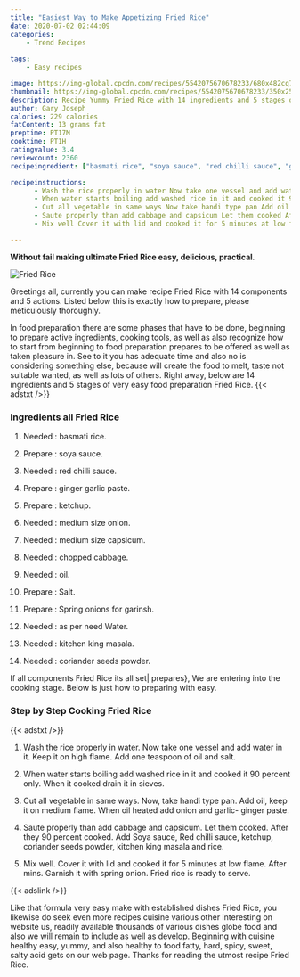 ```yaml
---
title: "Easiest Way to Make Appetizing Fried Rice"
date: 2020-07-02 02:44:09
categories:
    - Trend Recipes
    
tags:
    - Easy recipes

image: https://img-global.cpcdn.com/recipes/5542075670678233/680x482cq70/fried-rice-recipe-main-photo.jpg
thumbnail: https://img-global.cpcdn.com/recipes/5542075670678233/350x250cq70/fried-rice-recipe-main-photo.jpg
description: Recipe Yummy Fried Rice with 14 ingredients and 5 stages of easy cooking.
author: Gary Joseph
calories: 229 calories
fatContent: 13 grams fat
preptime: PT17M
cooktime: PT1H
ratingvalue: 3.4
reviewcount: 2360
recipeingredient: ["basmati rice", "soya sauce", "red chilli sauce", "ginger garlic paste", "ketchup", "medium size onion", "medium size capsicum", "chopped cabbage", "oil", "Salt", "Spring onions for garinsh", "as per need Water", "kitchen king masala", "coriander seeds powder"]

recipeinstructions: 
      - Wash the rice properly in water Now take one vessel and add water in it Keep it on high flame Add one teaspoon of oil and salt 
      - When water starts boiling add washed rice in it and cooked it 90 percent only When it cooked drain it in sieves 
      - Cut all vegetable in same ways Now take handi type pan Add oil keep it on medium flame When oil heated add onion and garlic ginger paste 
      - Saute properly than add cabbage and capsicum Let them cooked After they 90 percent cooked Add Soya sauce Red chilli sauce ketchup coriander seeds powder kitchen king masala and rice 
      - Mix well Cover it with lid and cooked it for 5 minutes at low flame After mins Garnish it with spring onion Fried rice is ready to serve

---
```




**Without fail making ultimate Fried Rice easy, delicious, practical**. 


![Fried Rice](https://img-global.cpcdn.com/recipes/5542075670678233/680x482cq70/fried-rice-recipe-main-photo.jpg "Fried Rice")




Greetings all, currently you can make recipe Fried Rice with 14 components and 5 actions. Listed below this is exactly how to prepare, please meticulously thoroughly.

In food preparation there are some phases that have to be done, beginning to prepare active ingredients, cooking tools, as well as also recognize how to start from beginning to food preparation prepares to be offered as well as taken pleasure in. See to it you has adequate time and also no is considering something else, because will create the food to melt, taste not suitable wanted, as well as lots of others. Right away, below are 14 ingredients and 5 stages of very easy food preparation Fried Rice.
{{< adstxt />}}

### Ingredients all Fried Rice


1. Needed  : basmati rice.

1. Prepare  : soya sauce.

1. Needed  : red chilli sauce.

1. Prepare  : ginger garlic paste.

1. Prepare  : ketchup.

1. Needed  : medium size onion.

1. Needed  : medium size capsicum.

1. Needed  : chopped cabbage.

1. Needed  : oil.

1. Prepare  : Salt.

1. Prepare  : Spring onions for garinsh.

1. Needed  : as per need Water.

1. Needed  : kitchen king masala.

1. Needed  : coriander seeds powder.



If all components Fried Rice its all set| prepares}, We are entering into the cooking stage. Below is just how to preparing with easy.

### Step by Step Cooking Fried Rice

{{< adstxt />}}


1. Wash the rice properly in water. Now take one vessel and add water in it. Keep it on high flame. Add one teaspoon of oil and salt.



1. When water starts boiling add washed rice in it and cooked it 90 percent only. When it cooked drain it in sieves.



1. Cut all vegetable in same ways. Now, take handi type pan. Add oil, keep it on medium flame. When oil heated add onion and garlic- ginger paste.



1. Saute properly than add cabbage and capsicum. Let them cooked. After they 90 percent cooked. Add Soya sauce, Red chilli sauce, ketchup, coriander seeds powder, kitchen king masala and rice.



1. Mix well. Cover it with lid and cooked it for 5 minutes at low flame. After mins. Garnish it with spring onion. Fried rice is ready to serve.





{{< adslink />}}

Like that formula very easy make with established dishes Fried Rice, you likewise do seek even more recipes cuisine various other interesting on website us, readily available thousands of various dishes globe food and also we will remain to include as well as develop. Beginning with cuisine healthy easy, yummy, and also healthy to food fatty, hard, spicy, sweet, salty acid gets on our web page. Thanks for reading the utmost recipe Fried Rice.
